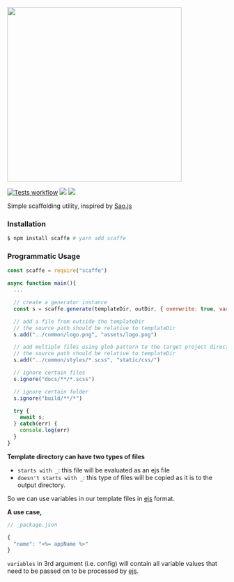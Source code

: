 <img src="https://raw.githubusercontent.com/sinix-dev/scaffe.js/master/.github/assets/scaffe-logo.png" width="400">

[![Tests workflow](https://github.com/sinix-dev/scaffe.js/actions/workflows/test.js.yml/badge.svg)](https://github.com/sinix-dev/scaffe.js/actions/workflows/test.js.yml)
[![](https://img.shields.io/npm/v/scaffe.svg)](https://www.npmjs.com/package/scaffe)
[![](https://img.shields.io/npm/l/scaffe)](https://github.com/sinix-dev/scaffe.js/blob/master/LICENSE)

Simple scaffolding utility, inspired by [Sao.js](https://github.com/saojs/sao)

### Installation

```bash
$ npm install scaffe # yarn add scaffe
```

### Programmatic Usage

```js
const scaffe = require("scaffe")

async function main(){
  ...

  // create a generator instance
  const s = scaffe.generate(templateDir, outDir, { overwrite: true, variables: { name: "app" } })

  // add a file from outside the templateDir
  // the source path should be relative to templateDir
  s.add("../common/logo.png", "assets/logo.png")

  // add multiple files using glob pattern to the target project directory
  // the source path should be relative to templateDir
  s.add("../common/styles/*.scss", "static/css/")

  // ignore certain files
  s.ignore("docs/**/*.scss")

  // ignore certain folder
  s.ignore("build/**/*")

  try {
    await s;
  } catch(err) {
    console.log(err)
  }
}
```

**Template directory can have two types of files** <br>
- `starts with _`: this file will be evaluated as an ejs file <br>
- `doesn't starts with _`: this type of files will be copied as it is to the output directory.

So we can use variables in our template files in [ejs](https://ejs.co/) format.

**A use case,**

```javascript
// _package.json

{
  "name": "<%= appName %>"
}
```

`variables` in 3rd argument (i.e. config) will contain all variable values that
need to be passed on to be processed by [ejs](https://ejs.co/).
